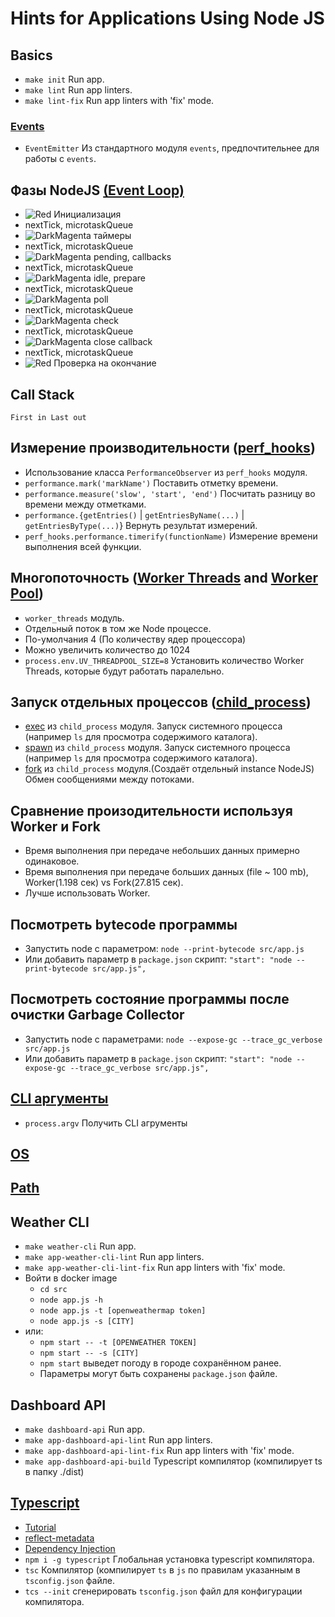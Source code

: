 # Hints for Applications Using Node JS

## Basics
* `make init` Run app.
* `make lint` Run app linters.
* `make lint-fix` Run app linters with 'fix' mode.

### [Events][Events]
* `EventEmitter` Из стандартного модуля `events`, предпочтительнее для работы с `events`.

## Фазы NodeJS [(Event Loop)][EventLoop]
* ![Red] Инициализация
* nextTick, microtaskQueue
* ![DarkMagenta]  таймеры
* nextTick, microtaskQueue
* ![DarkMagenta]  pending, callbacks
* nextTick, microtaskQueue
* ![DarkMagenta]  idle, prepare
* nextTick, microtaskQueue
* ![DarkMagenta]  poll
* nextTick, microtaskQueue
* ![DarkMagenta]  check 
* nextTick, microtaskQueue
* ![DarkMagenta] close callback
* nextTick, microtaskQueue
* ![Red] Проверка на окончание

## Call Stack
`First in Last out`

## Измерение производительности ([perf_hooks][perf_hooks])
* Использование класса `PerformanceObserver` из `perf_hooks` модуля.
* `performance.mark('markName')` Поставить отметку времени.
* `performance.measure('slow', 'start', 'end')` Посчитать разницу во времени между отметками.
* `performance.{getEntries()` | `getEntriesByName(...)` | `getEntriesByType(...)`} Вернуть результат измерений.
* `perf_hooks.performance.timerify(functionName)` Измерение времени выполнения всей функции.

## Многопоточность ([Worker Threads][WorkerThreads] and [Worker Pool][WorkerPool])
* `worker_threads` модуль.
* Отдельный поток в том же Node процессе.
* По-умолчания 4 (По количеству ядер процессора)
* Можно увеличить количество до 1024
* `process.env.UV_THREADPOOL_SIZE=8` Установить количество Worker Threads, которые будут работать паралельно.

## Запуск отдельных процессов ([child_process][child_process])
* [exec][child_process_exec] из `child_process` модуля. Запуск системного процесса (например `ls` для просмотра содержимого каталога).
* [spawn][child_process_spawn] из `child_process` модуля. Запуск системного процесса (например `ls` для просмотра содержимого каталога).
* [fork][child_process_fork] из `child_process` модуля.(Создаёт отдельный instance NodeJS) Обмен сообщениями между потоками.

## Сравнение произодительности используя Worker и Fork
* Время выполнения при передаче небольших данных примерно одинаковое.
* Время выполнения при передаче больших данных (file ~ 100 mb), Worker(1.198 сек) vs Fork(27.815 сек).
* Лучше использовать Worker.

## Посмотреть bytecode программы
* Запустить node с параметром: `node --print-bytecode src/app.js`
* Или добавить параметр в `package.json` скрипт: `"start": "node --print-bytecode src/app.js",`

## Посмотреть состояние программы после очистки Garbage Collector
* Запустить node с параметрами: `node --expose-gc --trace_gc_verbose src/app.js`
* Или добавить параметр в `package.json` скрипт: `"start": "node --expose-gc --trace_gc_verbose src/app.js",`

## [CLI аргументы][cli_args]
* `process.argv` Получить CLI агрументы

## [OS][os]

## [Path][path]

## Weather CLI
* `make weather-cli` Run app.
* `make app-weather-cli-lint` Run app linters.
* `make app-weather-cli-lint-fix` Run app linters with 'fix' mode.
* Войти в docker image
  * `cd src`
  * `node app.js -h`
  * `node app.js -t [openweathermap token]`
  * `node app.js -s [CITY]`
* или:
  * `npm start -- -t [OPENWEATHER TOKEN]`
  * `npm start -- -s [CITY]`
  * `npm start` выведет погоду в городе сохранённом ранее.
  * Параметры могут быть сохранены `package.json` файле.

## Dashboard API
* `make dashboard-api` Run app.
* `make app-dashboard-api-lint` Run app linters.
* `make app-dashboard-api-lint-fix` Run app linters with 'fix' mode.
* `make app-dashboard-api-build` Typescript компилятор (компилирует ts в папку ./dist)

## [Typescript][Typescript]
* [Tutorial][TypescriptTutorial]
* [reflect-metadata][reflect-metadata]
* [Dependency Injection][inversify]
* `npm i -g typescript` Глобальная установка typescript компилятора.
* `tsc` Компилятор (компилирует `ts` в `js` по правилам указанным в `tsconfig.json` файле.
* `tcs --init` сгенерировать `tsconfig.json` файл для конфигурации компилятора.

[Red]: https://via.placeholder.com/10/f03c15/000000?text=+
[Green]: https://via.placeholder.com/10/adff2f/000000?text=+
[DarkMagenta]: https://via.placeholder.com/10/8B008B/000000?text=+

[Events]: https://nodejs.org/api/events.html
[EventLoop]: https://nodejs.org/en/docs/guides/event-loop-timers-and-nexttick/
[WorkerPool]: https://nodejs.org/en/docs/guides/dont-block-the-event-loop/
[perf_hooks]: https://nodejs.org/api/perf_hooks.html
[WorkerThreads]: https://nodejs.org/api/worker_threads.html#workerworkerdata
[child_process]: https://nodejs.org/api/child_process.html
[child_process_exec]: https://nodejs.org/api/child_process.html#child_processexeccommand-options-callback
[child_process_spawn]: https://nodejs.org/api/child_process.html#spawning-bat-and-cmd-files-on-windows
[child_process_fork]: https://nodejs.org/api/child_process.html#child_processforkmodulepath-args-options
[cli_args]: https://nodejs.org/docs/latest/api/process.html#processargv
[os]: https://nodejs.org/docs/latest/api/os.html
[path]: https://nodejs.org/docs/latest/api/path.html
[Typescript]: https://www.typescriptlang.org/
[TypescriptTutorial]: https://www.typescripttutorial.net/
[reflect-metadata]: https://github.com/rbuckton/reflect-metadata
[inversify]: https://inversify.io/
